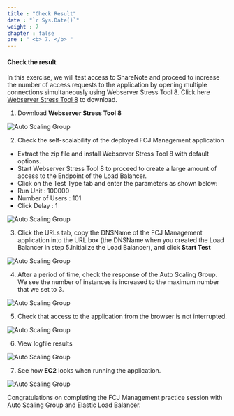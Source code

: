 ```yaml
---
title : "Check Result"
date : "`r Sys.Date()`"
weight : 7
chapter : false
pre : " <b> 7. </b> "
---
```


#### Check the result

In this exercise, we will test access to ShareNote and proceed to increase the number of access requests to the application by opening multiple connections simultaneously using Webserver Stress Tool 8. Click here [Webserver Stress Tool 8](https://www.paessler.com/tools/webstress) to download.

1. Download **Webserver Stress Tool 8**


![Auto Scaling Group](/images/7-Result/0002-checkresult.png?featherlight=false&width=90pc)

2. Check the self-scalability of the deployed FCJ Management application

- Extract the zip file and install Webserver Stress Tool 8 with default options.
- Start Webserver Stress Tool 8 to proceed to create a large amount of access to the Endpoint of the Load Balancer.
- Click on the Test Type tab and enter the parameters as shown below:
- Run Unit : 100000
- Number of Users : 101
- Click Delay : 1

![Auto Scaling Group](/images/7-Result/0003-checkresult.png?featherlight=false&width=90pc)

3. Click the URLs tab, copy the DNSName of the FCJ Management application into the URL box (the DNSName when you created the Load Balancer in step 5.Initialize the Load Balancer), and click **Start Test**

![Auto Scaling Group](/images/7-Result/0004-checkresult.png?featherlight=false&width=90pc)

4. After a period of time, check the response of the Auto Scaling Group. We see the number of instances is increased to the maximum number that we set to 3.


![Auto Scaling Group](/images/7-Result/0005-checkresult.png?featherlight=false&width=90pc)

5. Check that access to the application from the browser is not interrupted.


![Auto Scaling Group](/images/7-Result/0006-checkresult.png?featherlight=false&width=90pc)

6. View logfile results

![Auto Scaling Group](/images/7-Result/0007-checkresult.png?featherlight=false&width=90pc)

7. See how **EC2** looks when running the application.

![Auto Scaling Group](/images/7-Result/0008-checkresult.png?featherlight=false&width=90pc)

Congratulations on completing the FCJ Management practice session with Auto Scaling Group and Elastic Load Balancer.